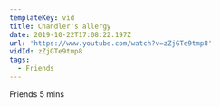 ```yaml
---
templateKey: vid
title: Chandler's allergy
date: 2019-10-22T17:08:22.197Z
url: 'https://www.youtube.com/watch?v=zZjGTe9tmp8'
vidId: zZjGTe9tmp8
tags:
  - Friends
---
```

Friends 5 mins
